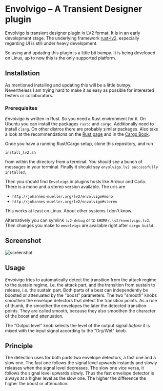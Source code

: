 # Envolvigo – A Transient Designer plugin

Envolvigo is transient designer plugin in LV2 format. It is in an early
development stage. The underlying framework
[rust-lv2](https://github.com/RustAudio/rust-lv2), especially regarding UI is
still under heavy development.

So using and updating this plugin is a little bit bumpy. It is being developed
on Linux, up to now this is the only supported platform.

## Installation

As mentioned installing and updating this will be a little bumpy. Nevertheless
I am trying hard to make it as easy as possible for interested testers or
collaborators.

### Prerequisites

*Envolvigo* is written in Rust. So you need a Rust environment for it.  On
Ubuntu you can install the packages `rustc` and `cargo`. Additionally need to
install `clang`.  On other distros there are probably similar packages. Also
take a look at the recommendations on the [Rust
page](https://www.rust-lang.org/tools/install) and in the [Cargo
Book](https://doc.rust-lang.org/cargo/getting-started/installation.html).


Once you have a running Rust/Cargo setup, clone this repository, and run
```
install_lv2.sh
```
from within the directory from a terminal. You should see a bunch of messages
in your terminal. Finally it should say `envolvigo.lv2 successfully installed`.

Then you should find `Envolvigo` in plugins hosts like Ardour and Carla. There
is a mono and a stereo version available. The uris are

* `http://johannes-mueller.org/lv2/envolvigo#mono`
* `http://johannes-mueller.org/lv2/envolvigo#stereo`

This works at least on Linux. About other systems I don't know.


Alternatively you can symlink `lv2-debug` or to
`$HOME/.lv2/envolvigo.lv2`. Then changes you make to `envolvigo` are available
right after `cargo build`.


## Screenshot

![screenshot](https://raw.github.com/johannes-mueller/envolvigo/master/img/envolvigo-screenshot.png "Envolvigo GUI")


## Usage

*Envolvigo* tries to automatically detect the transition from the attack regime
to the sustain regime, i.e. the attack part, and the transition from sustain to
release, i.e. the sustain part. Both parts of a beat can independently be
boosted or attenuated by the "boost" parameters. The two "smooth" knobs
smoothen the envelope detectors that detect the transition points. As a rule of
thumb, the smoother the envelopes the later the detected transition
points. They are called smooth, because they also smoothen the character of the
boost and attenuation.

The "Output level" knob selects the level of the output signal *before* it is
mixed with the input signal according to the "Dry/Wet" knob.


## Principle

The detection uses for both parts two envelope detectors, a fast one and a slow
one. The fast one follows the signal level upwards instantly and slowly
releases when the signal level decreases. The slow one vice versa, it follows
the signal level upwards slowly. Thus the fast envelope detector is always at a
higher level as the slow one. The higher the difference the higher the boost or
attenuation.
